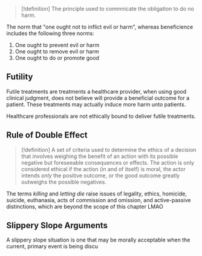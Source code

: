 >[!definition]
>The principle used to commnicate the obligation to do no harm. 

The norm that "one ought not to inflict evil or harm", whereas beneficience includes the following three norms:
1. One ought to prevent evil or harm
2. One ought to remove evil or harm
3. One ought to do or promote good
## Futility
Futile treatments are treatments a healthcare provider, when using good clinical judgment, does not believe will provide a beneficial outcome for a patient. 
These treatments may actually induce more harm unto patients. 

Healthcare professionals are not ethically bound to deliver futile treatments. 
## Rule of Double Effect
>[!definition]
>A set of criteria used to determine the ethics of a decision that involves weighing the benefit of an action with its possible negative but foreseeable consequences or effects. 
>The action is only considered ethical if the action (in and of itself) is moral, the actor intends *only* the positive outcome, or the good outcome greatly outweighs the possible negatives. 

The terms *killing* and *letting die* raise issues of legality, ethics, homicide, suicide, euthanasia, acts of commission and omission, and active-passive distinctions, which are beyond the scope of this chapter LMAO
## Slippery Slope Arguments
A slippery slope situation is one that may be morally acceptable when the current, primary event is being discu